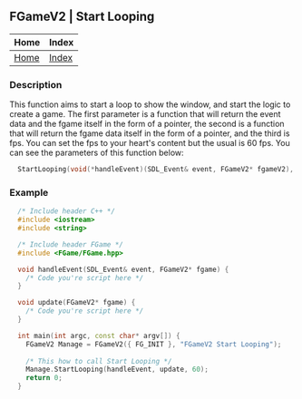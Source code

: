 ## FGameV2 | Start Looping

| Home                     | Index                          |
|:-------------------------|:-------------------------------|
| [Home](../../index.html) | [Index](../documentation.html) |

### Description
This function aims to start a loop to show the window, and start the logic to create a game.
The first parameter is a function that will return the event data and the fgame itself in the 
form of a pointer, the second is a function that will return the fgame data itself in the form 
of a pointer, and the third is fps. You can set the fps to your heart's content but the usual 
is 60 fps.
You can see the parameters of this function below:
```cpp
  StartLooping(void(*handleEvent)(SDL_Event& event, FGameV2* fgameV2), void(*update)(FGameV2* fgameV2), float fps)
```

### Example
```cpp
  /* Include header C++ */
  #include <iostream>
  #include <string>

  /* Include header FGame */
  #include <FGame/FGame.hpp>

  void handleEvent(SDL_Event& event, FGameV2* fgame) {
    /* Code you're script here */
  }

  void update(FGameV2* fgame) {
    /* Code you're script here */
  }

  int main(int argc, const char* argv[]) {
    FGameV2 Manage = FGameV2({ FG_INIT }, "FGameV2 Start Looping");
    
    /* This how to call Start Looping */
    Manage.StartLooping(handleEvent, update, 60);
    return 0;
  }
```
